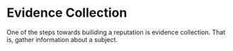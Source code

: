 # Evidence Collection

One of the steps towards builiding a reputation is evidence collection. That is, gather information about a subject.

